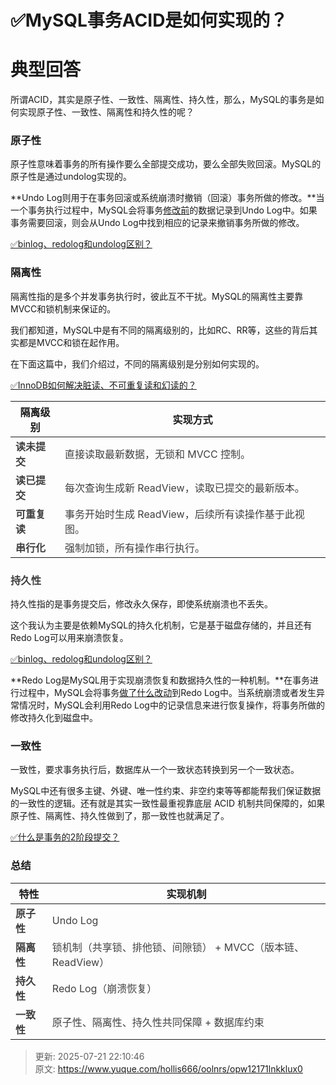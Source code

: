 # ✅MySQL事务ACID是如何实现的？

# 典型回答


所谓ACID，其实是原子性、一致性、隔离性、持久性，那么，MySQL的事务是如何实现原子性、一致性、隔离性和持久性的呢？



### 原子性


原子性意味着事务的所有操作要么全部提交成功，要么全部失败回滚。MySQL的原子性是通过undolog实现的。



**Undo Log则用于在事务回滚或系统崩溃时撤销（回滚）事务所做的修改。**当一个事务执行过程中，MySQL会将事务<u>修改前</u>的数据记录到Undo Log中。如果事务需要回滚，则会从Undo Log中找到相应的记录来撤销事务所做的修改。



[✅binlog、redolog和undolog区别？](https://www.yuque.com/hollis666/oolnrs/tdlgfm)





### 隔离性


隔离性指的是多个并发事务执行时，彼此互不干扰。MySQL的隔离性主要靠MVCC和锁机制来保证的。



我们都知道，MySQL中是有不同的隔离级别的，比如RC、RR等，这些的背后其实都是MVCC和锁在起作用。



在下面这篇中，我们介绍过，不同的隔离级别是分别如何实现的。



[✅InnoDB如何解决脏读、不可重复读和幻读的？](https://www.yuque.com/hollis666/oolnrs/zx47wieewckee8bk)



| **隔离级别** | **实现方式** |
| --- | --- |
| **<font style="color:rgb(64, 64, 64);">读未提交</font>** | <font style="color:rgb(64, 64, 64);">直接读取最新数据，无锁和 MVCC 控制。</font> |
| **<font style="color:rgb(64, 64, 64);">读已提交</font>** | <font style="color:rgb(64, 64, 64);">每次查询生成新 ReadView，读取已提交的最新版本。</font> |
| **<font style="color:rgb(64, 64, 64);">可重复读</font>** | <font style="color:rgb(64, 64, 64);">事务开始时生成 ReadView，后续所有读操作基于此视图。</font> |
| **<font style="color:rgb(64, 64, 64);">串行化</font>** | <font style="color:rgb(64, 64, 64);">强制加锁，所有操作串行执行。</font> |




### **<font style="color:rgb(64, 64, 64);">持久性</font>**


持久性指的是事务提交后，修改永久保存，即使系统崩溃也不丢失。



这个我认为主要是依赖MySQL的持久化机制，它是基于磁盘存储的，并且还有Redo Log可以用来崩溃恢复。



[✅binlog、redolog和undolog区别？](https://www.yuque.com/hollis666/oolnrs/tdlgfm)



**Redo Log是MySQL用于实现崩溃恢复和数据持久性的一种机制。**在事务进行过程中，MySQL会将事务<u>做了什么改动</u>到Redo Log中。当系统崩溃或者发生异常情况时，MySQL会利用Redo Log中的记录信息来进行恢复操作，将事务所做的修改持久化到磁盘中。



### 一致性


一致性，要求事务执行后，数据库从一个一致状态转换到另一个一致状态。



MySQL中还有很多主键、外键、唯一性约束、非空约束等等都能帮我们保证数据的一致性的逻辑。还有就是其实一致性最重视靠底层 ACID 机制共同保障的，如果原子性、隔离性、持久性做到了，那一致性也就满足了。



[✅什么是事务的2阶段提交？](https://www.yuque.com/hollis666/oolnrs/geuks1bbiwd39h1r)





### 总结
| **特性** | **实现机制** |
| --- | --- |
| **<font style="color:rgb(64, 64, 64);">原子性</font>** | <font style="color:rgb(64, 64, 64);">Undo Log</font> |
| **<font style="color:rgb(64, 64, 64);">隔离性</font>** | <font style="color:rgb(64, 64, 64);">锁机制（共享锁、排他锁、间隙锁） + MVCC（版本链、ReadView）</font> |
| **<font style="color:rgb(64, 64, 64);">持久性</font>** | <font style="color:rgb(64, 64, 64);">Redo Log（崩溃恢复）</font> |
| **<font style="color:rgb(64, 64, 64);">一致性</font>** | <font style="color:rgb(64, 64, 64);">原子性、隔离性、持久性共同保障 + 数据库约束</font> |




> 更新: 2025-07-21 22:10:46  
> 原文: <https://www.yuque.com/hollis666/oolnrs/opw12171lnkklux0>